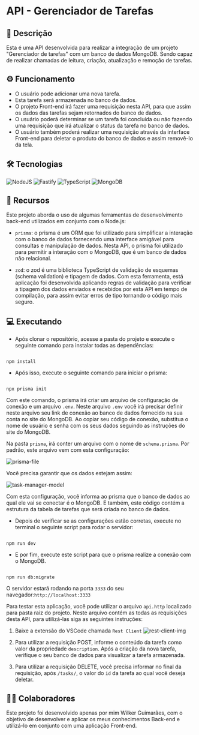 # API - Gerenciador de Tarefas

## 📃 Descrição

Esta é uma API desenvolvida para realizar a integração de um projeto "Gerenciador de tarefas" com um banco de dados MongoDB. Sendo capaz de realizar chamadas de leitura, criação, atualização e remoção de tarefas.

## ⚙ Funcionamento

- O usuário pode adicionar uma nova tarefa.
- Esta tarefa será armazenada no banco de dados.
- O projeto Front-end irá fazer uma requisição nesta API, para que assim os dados das tarefas sejam retornados do banco de dados.
- O usuário poderá determinar se um tarefa foi concluída ou não fazendo uma requisição que irá atualizar o status da tarefa no banco de dados.
- O usuário também poderá realizar uma requisição através da interface Front-end para deletar o produto do banco de dados e assim removê-lo da tela.

## 🛠 Tecnologias

![NodeJS](https://img.shields.io/badge/node.js-6DA55F?style=for-the-badge&logo=node.js&logoColor=white) ![Fastify](https://img.shields.io/badge/fastify-%23000000.svg?style=for-the-badge&logo=fastify&logoColor=white) ![TypeScript](https://img.shields.io/badge/typescript-%23007ACC.svg?style=for-the-badge&logo=typescript&logoColor=white) ![MongoDB](https://img.shields.io/badge/MongoDB-%234ea94b.svg?style=for-the-badge&logo=mongodb&logoColor=white)

## 🧰 Recursos

Este projeto aborda o uso de algumas ferramentas de desenvolvimento back-end utilizados em conjunto com o Node.js:

- `prisma`: o prisma é um ORM que foi utilizado para simplificar a interação com o banco de dados fornecendo uma interface amigável para consultas e manipulação de dados. Nesta API, o prisma foi utilizado para permitir a interação com o MongoDB, que é um banco de dados não relacional.
<!-- - `cors`(Cross-Origin Resource Sharing): é um mecanismo de segurança utilizado pelos navegadores para determinar se scripts de uma origem determinada têm permissão para acessar recursos de outra origem na web. Com isso o projeto Front-end conseguiu realizar as solicitações da API sem violar as políticas de segurança do navegador. -->
- `zod`: o zod é uma biblioteca TypeScript de validação de esquemas (schema validation) e tipagem de dados. Com esta ferramenta, está aplicação foi desenvolvida aplicando regras de validação para verificar a tipagem dos dados enviados e recebidos por esta API em tempo de compilação, para assim evitar erros de tipo tornando o código mais seguro.

## 💻 Executando

- Após clonar o repositório, acesse a pasta do projeto e execute o seguinte comando para instalar todas as dependências:

```

npm install

```

- Após isso, execute o seguinte comando para iniciar o prisma:

```

npx prisma init

```

Com este comando, o prisma irá criar um arquivo de configuração de conexão e um arquivo `.env`. Neste arquivo `.env` você irá precisar definir neste arquivo seu link de conexão ao banco de dados fornecido na sua conta no site do MongoDB. Ao copiar seu código de conexão, substitua o nome de usuário e senha com os seus dados seguindo as instruções do site do MongoDB.

Na pasta `prisma`, irá conter um arquivo com o nome de `schema.prisma`. Por padrão, este arquivo vem com esta configuração:

![prisma-file](https://imgur.com/7xc0sIX.png)

Você precisa garantir que os dados estejam assim:

![task-manager-model](https://imgur.com/9OJKCjp.png)

Com esta configuração, você informa ao prisma que o banco de dados ao qual ele vai se conectar é o MongoDB. E também, este código contém a estrutura da tabela de tarefas que será criada no banco de dados.

- Depois de verificar se as configurações estão corretas, execute no terminal o seguinte script para rodar o servidor:

```

npm run dev

```

- E por fim, execute este script para que o prisma realize a conexão com o MongoDB.

```

npm run db:migrate

```

O servidor estará rodando na porta `3333` do seu navegador:`http://localhost:3333`

<!-- Para ver esta API funcionando é recomendável utilizar em conjunto com o projeto Front-end "Lista de Anotações". Acesse o seguinte link para mais informações:

Porém, caso você queira testar esta API sem o Front-end, você pode utilizar o arquivo `api.http` localizado para pasta raiz do projeto. Neste arquivo contém as todas as requisições desta API, para utilizá-las siga as seguintes instruções: -->

Para testar esta aplicação, você pode utilizar o arquivo `api.http` localizado para pasta raiz do projeto. Neste arquivo contém as todas as requisições desta API, para utilizá-las siga as seguintes instruções:

1. Baixe a extensão do VSCode chamada `Rest Client`
   ![rest-client-img](https://imgur.com/bFStodZ.png)

2. Para utilizar a requisição POST, informe o conteúdo da tarefa como valor da propriedade `description`. Após a criação da nova tarefa, verifique o seu banco de dados para visualizar a tarefa armazenada.
3. Para utilizar a requisição DELETE, você precisa informar no final da requisição, após `/tasks/`, o valor do `id` da tarefa ao qual você deseja deletar.

## 🙋‍♂️ Colaboradores

Este projeto foi desenvolvido apenas por mim Wilker Guimarães, com o objetivo de desenvolver e aplicar os meus conhecimentos Back-end e utilizá-lo em conjunto com uma aplicação Front-end.

